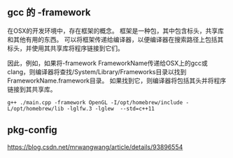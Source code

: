 ## gcc 的 -framework

在OSX的开发环境中，存在框架的概念。 框架是一种包，其中包含标头，共享库和其他有用的东西。 可以将框架传递给编译器，以便编译器在搜索路径上包括其标头，并使用其共享库将程序链接到它们。

因此，例如，如果将-framework FrameworkName传递给OSX上的gcc或clang，则编译器将查找/System/Library/Frameworks目录以找到FrameworkName.framework目录。 如果找到它，则编译器将包括其头并将程序链接到其共享库。

``` shell
g++ ./main.cpp -framework OpenGL -I/opt/homebrew/include -L/opt/homebrew/lib -lglfw.3 -lglew  --std=c++11

```

## pkg-config
https://blog.csdn.net/mrwangwang/article/details/93896554
